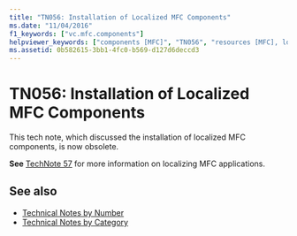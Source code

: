 ```yaml
---
title: "TN056: Installation of Localized MFC Components"
ms.date: "11/04/2016"
f1_keywords: ["vc.mfc.components"]
helpviewer_keywords: ["components [MFC]", "TN056", "resources [MFC], localization", "localization [MFC], MFC resources", "MFC70LOC.DLL", "MFC DLLs [MFC], localizing", "components [MFC], installing", "DLLs [MFC], localizing MFC", "CTL3D32.DLL", "localization [MFC], resources", "installing MFC components"]
ms.assetid: 0b582615-3bb1-4fc0-b569-d127d6deccd3
---
```

# TN056: Installation of Localized MFC Components

This tech note, which discussed the installation of localized MFC components, is now obsolete.

**See** [TechNote 57](../mfc/tn057-localization-of-mfc-components.md) for more information on localizing MFC applications.

## See also

- [Technical Notes by Number](../mfc/technical-notes-by-number.md)
- [Technical Notes by Category](../mfc/technical-notes-by-category.md)
